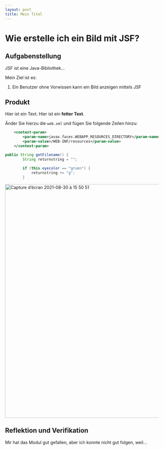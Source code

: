 ```yaml
---
layout: post
title: Mein Titel
---
```



# Wie erstelle ich ein Bild mit JSF?

## Aufgabenstellung

JSF ist eine Java-Bibliothek...

Mein Ziel ist es:

   1. Ein Benutzer ohne Vorwissen kann ein Bild anzeigen mittels JSF

## Produkt

Hier ist ein Text. Hier ist ein **fetter Text**.



Änder Sie hierzu die `web.xml` und fügen Sie folgende Zeilen hinzu:

```xml
    <context-param>
        <param-name>javax.faces.WEBAPP_RESOURCES_DIRECTORY</param-name>
        <param-value>/WEB-INF/resources</param-value>
    </context-param>
```


```java
public String getFilename() {
        String returnstring = "";
        
        if (this.eyecolor == "gruen") {
            returnstring += "g";
        }
```

<img width="766" alt="Capture d’écran 2021-08-30 à 15 50 51" src="https://user-images.githubusercontent.com/80431964/131349862-84aab1c4-8d88-46b0-b057-374c4c410271.png">


## Reflektion und Verifikation

Mir hat das Modul gut gefallen, aber ich konnte nicht gut folgen, weil...

